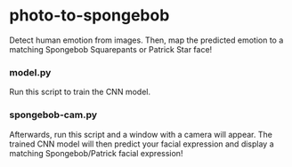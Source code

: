 # photo-to-spongebob
Detect human emotion from images. Then, map the predicted emotion to a matching Spongebob Squarepants or Patrick Star face!

### model.py 
Run this script to train the CNN model.

### spongebob-cam.py
Afterwards, run this script and a window with a camera will appear. The trained CNN model will then predict your facial expression and display a matching Spongebob/Patrick facial expression!

